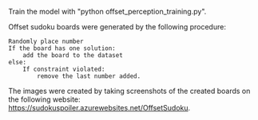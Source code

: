 Train the model with "python offset_perception_training.py".

Offset sudoku boards were generated by the following procedure:

```
Randomly place number
If the board has one solution:
    add the board to the dataset 
else:
    If constraint violated:
        remove the last number added.

```
The images were created by taking screenshots of the created boards on the following website: https://sudokuspoiler.azurewebsites.net/OffsetSudoku.



